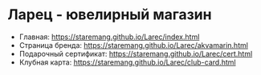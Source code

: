 # Ларец - ювелирный магазин
- Главная: https://staremang.github.io/Larec/index.html
- Страница бренда: https://staremang.github.io/Larec/akvamarin.html
- Подарочный сертификат: https://staremang.github.io/Larec/cert.html
- Клубная карта: https://staremang.github.io/Larec/club-card.html